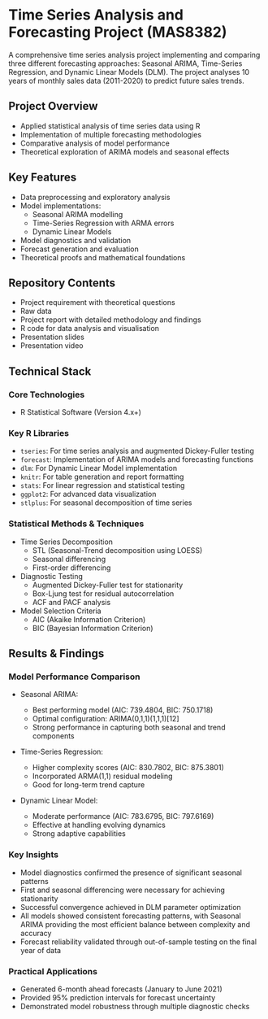 # Time Series Analysis and Forecasting Project (MAS8382)

A comprehensive time series analysis project implementing and comparing three different forecasting approaches: Seasonal ARIMA, Time-Series Regression, and Dynamic Linear Models (DLM). The project analyses 10 years of monthly sales data (2011-2020) to predict future sales trends.

## Project Overview
- Applied statistical analysis of time series data using R
- Implementation of multiple forecasting methodologies
- Comparative analysis of model performance
- Theoretical exploration of ARIMA models and seasonal effects

## Key Features
- Data preprocessing and exploratory analysis
- Model implementations:
  - Seasonal ARIMA modelling
  - Time-Series Regression with ARMA errors
  - Dynamic Linear Models
- Model diagnostics and validation
- Forecast generation and evaluation
- Theoretical proofs and mathematical foundations

## Repository Contents
- Project requirement with theoretical questions
- Raw data
- Project report with detailed methodology and findings
- R code for data analysis and visualisation
- Presentation slides
- Presentation video


## Technical Stack
### Core Technologies
- R Statistical Software (Version 4.x+)

### Key R Libraries
- `tseries`: For time series analysis and augmented Dickey-Fuller testing
- `forecast`: Implementation of ARIMA models and forecasting functions
- `dlm`: For Dynamic Linear Model implementation
- `knitr`: For table generation and report formatting
- `stats`: For linear regression and statistical testing
- `ggplot2`: For advanced data visualization
- `stlplus`: For seasonal decomposition of time series

### Statistical Methods & Techniques
- Time Series Decomposition
  - STL (Seasonal-Trend decomposition using LOESS)
  - Seasonal differencing
  - First-order differencing
- Diagnostic Testing
  - Augmented Dickey-Fuller test for stationarity
  - Box-Ljung test for residual autocorrelation
  - ACF and PACF analysis
- Model Selection Criteria
  - AIC (Akaike Information Criterion)
  - BIC (Bayesian Information Criterion)

## Results & Findings
### Model Performance Comparison
- Seasonal ARIMA: 
  - Best performing model (AIC: 739.4804, BIC: 750.1718)
  - Optimal configuration: ARIMA(0,1,1)(1,1,1)[12]
  - Strong performance in capturing both seasonal and trend components

- Time-Series Regression: 
  - Higher complexity scores (AIC: 830.7802, BIC: 875.3801)
  - Incorporated ARMA(1,1) residual modeling
  - Good for long-term trend capture

- Dynamic Linear Model:
  - Moderate performance (AIC: 783.6795, BIC: 797.6169)
  - Effective at handling evolving dynamics
  - Strong adaptive capabilities

### Key Insights
- Model diagnostics confirmed the presence of significant seasonal patterns
- First and seasonal differencing were necessary for achieving stationarity
- Successful convergence achieved in DLM parameter optimization
- All models showed consistent forecasting patterns, with Seasonal ARIMA providing the most efficient balance between complexity and accuracy
- Forecast reliability validated through out-of-sample testing on the final year of data

### Practical Applications
- Generated 6-month ahead forecasts (January to June 2021)
- Provided 95% prediction intervals for forecast uncertainty
- Demonstrated model robustness through multiple diagnostic checks
